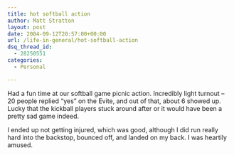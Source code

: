 ```yaml
---
title: hot softball action
author: Matt Stratton
layout: post
date: 2004-09-12T20:57:00+00:00
url: /life-in-general/hot-softball-action
dsq_thread_id:
  - 28250551
categories:
  - Personal

---
```

Had a fun time at our softball game picnic action. Incredibly light turnout &#8211; 20 people replied &#8220;yes&#8221; on the Evite, and out of that, about 6 showed up. Lucky that the kickball players stuck around after or it would have been a pretty sad game indeed.

I ended up not getting injured, which was good, although I did run really hard into the backstop, bounced off, and landed on my back. I was heartily amused.